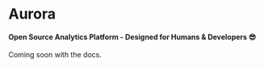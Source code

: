 # Aurora

#### Open Source Analytics Platform - Designed for Humans & Developers :sunglasses:

Coming soon with the docs.
